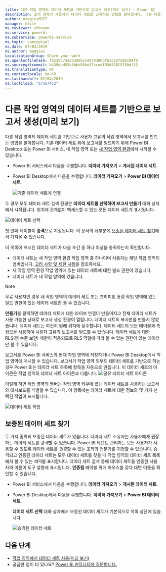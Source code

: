 ```yaml
---
title: 다른 작업 영역의 데이터 세트를 기반으로 보고서 생성(미리 보기) - Power BI
description: 조직 전체의 사용자와 데이터 세트를 공유하는 방법을 알아봅니다. 그런 다음, 자신의 작업 영역에서 데이터 세트를 기반으로 보고서를 빌드할 수 있습니다.
author: maggiesMSFT
manager: kfile
ms.reviewer: chbraun
ms.service: powerbi
ms.subservice: powerbi-service
ms.topic: conceptual
ms.date: 07/03/2019
ms.author: maggies
LocalizationGroup: Share your work
ms.openlocfilehash: f8229c74a233d8bc44370380bf635527506194f0
ms.sourcegitcommit: b439ded53bfbbb58be27ecedf93d618f5158df33
ms.translationtype: HT
ms.contentlocale: ko-KR
ms.lasthandoff: 07/04/2019
ms.locfileid: "67567452"
---
```

# <a name="create-reports-based-on-datasets-from-different-workspaces-preview"></a>다른 작업 영역의 데이터 세트를 기반으로 보고서 생성(미리 보기)

다른 작업 영역의 데이터 세트를 기반으로 사용자 고유의 작업 영역에서 보고서를 만드는 방법을 알아봅니다. 기존 데이터 세트 위에 보고서를 빌드하기 위해 Power BI Desktop 또는 Power BI 서비스, 내 작업 영역 또는 [새 작업 영역 환경](service-create-the-new-workspaces.md)에서 시작할 수 있습니다.

- Power BI 서비스에서 다음을 수행합니다. **데이터 가져오기** > **게시된 데이터 세트**.
- Power BI Desktop에서 다음을 수행합니다. **데이터 가져오기** > **Power BI 데이터 세트**.

    ![기존 데이터 세트에 연결](media/service-datasets-across-workspaces/power-bi-connect-dataset-pk.png)
   
두 경우 모두 데이터 세트 검색 환경은 **데이터 세트를 선택하여 보고서 만들기** 대화 상자에서 시작됩니다. 위치에 관계없이 액세스할 수 있는 모든 데이터 세트가 표시됩니다.

![데이터 세트 선택](media/service-datasets-across-workspaces/power-bi-select-dataset.png)

첫 번째 레이블이 **승격**으로 지정됩니다. 이 문서의 뒤부분에 [보증된 데이터 세트 찾기](#find-an-endorsed-dataset)에서 가져올 수 있습니다.

이 목록에 표시된 데이터 세트가 다음 조건 중 하나 이상을 충족하는지 확인합니다.

- 데이터 세트는 새 작업 영역 환경 작업 영역 중 하나이며 사용자는 해당 작업 영역의 멤버입니다. [고려 사항 및 제한 사항](service-datasets-across-workspaces.md#considerations-and-limitations)을 참조하세요.
- 새 작업 영역 환경 작업 영역에 있는 데이터 세트에 대한 빌드 권한이 있습니다.
- 데이터 세트가 내 작업 영역에 있습니다.

> [!NOTE]
> 무료 사용자인 경우 내 작업 영역의 데이터 세트 또는 프리미엄 용량 작업 영역에 있는 빌드 권한이 있는 데이터 세트만 볼 수 있습니다.

**만들기**를 클릭하면 데이터 세트에 대한 라이브 연결이 만들어지고 전체 데이터 세트가 사용 가능한 상태로 보고서 생성 환경이 열립니다. 데이터 세트의 복사본을 만들지 않았습니다. 데이터 세트는 여전히 원래 위치에 상주합니다. 데이터 세트의 모든 테이블과 측정값을 사용하여 사용자 고유의 보고서를 빌드할 수 있습니다. 데이터 세트에 대한 RLS(행 수준 보안) 제한이 적용되므로 RLS 역할에 따라 볼 수 있는 권한이 있는 데이터만 볼 수 있습니다.

보고서를 Power BI 서비스의 현재 작업 영역에 저장하거나 Power BI Desktop에서 작업 영역에 게시할 수 있습니다. 보고서가 작업 영역 외부의 데이터 세트를 기반으로 하는 경우 Power BI는 데이터 세트 목록에 항목을 자동으로 만듭니다. 이 데이터 세트의 아이콘은 작업 영역의 데이터 세트 아이콘과 다릅니다. ![공유 데이터 세트 아이콘](media/service-datasets-discover-across-workspaces/power-bi-shared-dataset-icon.png)

이렇게 하면 작업 영역의 멤버는 작업 영역 외부에 있는 데이터 세트를 사용하는 보고서와 대시보드를 식별할 수 있습니다. 이 항목에는 데이터 세트에 대한 정보와 몇 가지 선택된 작업이 표시됩니다.

![데이터 세트 작업](media/service-datasets-across-workspaces/power-bi-dataset-actions.png)

## <a name="find-an-endorsed-dataset"></a>보증된 데이터 세트 찾기

두 가지 종류의 보증된 데이터 세트가 있습니다. 데이터 세트 소유자는 사용자에게 권장하는 데이터 세트를 *승격*할 수 있습니다. Power BI 테넌트 관리자는 모든 사용자가 사용할 수 있도록 데이터 세트를 *인증*할 수 있는 조직의 전문가를 지정할 수 있습니다. 승격되고 인증된 데이터 세트는 모두 데이터 세트를 찾을 때 작업 영역의 데이터 세트 목록에서 볼 수 있는 *배지*를 표시합니다. 데이터 세트 검색 중에 데이터 세트를 인증한 사용자의 이름이 도구 설명에 표시됩니다. **인증됨** 레이블 위에 마우스를 갖다 대면 이름을 확인할 수 있습니다.

- Power BI 서비스에서 다음을 수행합니다. **데이터 가져오기** > **게시된 데이터 세트**.
- Power BI Desktop에서 다음을 수행합니다. **데이터 가져오기** > **Power BI 데이터 세트**.

    **데이터 세트 선택** 대화 상자에서 보증된 데이터 세트가 기본적으로 목록 상단에 있습니다. 

    ![승격된 데이터 세트](media/service-datasets-certify-promote/power-bi-dataset-promoted.png)

## <a name="next-steps"></a>다음 단계

- [작업 영역에서 데이터 세트 사용(미리 보기)](service-datasets-across-workspaces.md)
- 궁금한 점이 더 있나요? [Power BI 커뮤니티에 질문합니다.](http://community.powerbi.com/)
